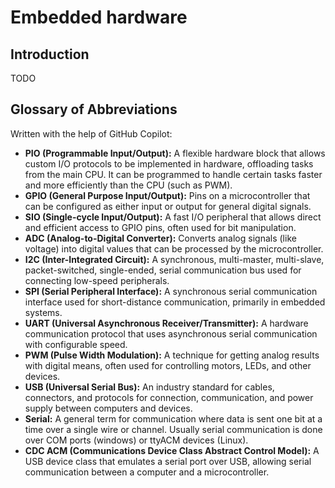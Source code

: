 # Embedded hardware

## Introduction

TODO

## Glossary of Abbreviations

Written with the help of GitHub Copilot:

- **PIO (Programmable Input/Output):** A flexible hardware block that allows custom I/O protocols to be implemented in hardware, offloading tasks from the main CPU. It can be programmed to handle certain tasks faster and more efficiently than the CPU (such as PWM).
- **GPIO (General Purpose Input/Output):** Pins on a microcontroller that can be configured as either input or output for general digital signals.
- **SIO (Single-cycle Input/Output):** A fast I/O peripheral that allows direct and efficient access to GPIO pins, often used for bit manipulation.
- **ADC (Analog-to-Digital Converter):** Converts analog signals (like voltage) into digital values that can be processed by the microcontroller.
- **I2C (Inter-Integrated Circuit):** A synchronous, multi-master, multi-slave, packet-switched, single-ended, serial communication bus used for connecting low-speed peripherals.
- **SPI (Serial Peripheral Interface):** A synchronous serial communication interface used for short-distance communication, primarily in embedded systems.
- **UART (Universal Asynchronous Receiver/Transmitter):** A hardware communication protocol that uses asynchronous serial communication with configurable speed.
- **PWM (Pulse Width Modulation):** A technique for getting analog results with digital means, often used for controlling motors, LEDs, and other devices.
- **USB (Universal Serial Bus):** An industry standard for cables, connectors, and protocols for connection, communication, and power supply between computers and devices.
- **Serial:** A general term for communication where data is sent one bit at a time over a single wire or channel. Usually serial communication is done over COM ports (windows) or ttyACM devices (Linux).
- **CDC ACM (Communications Device Class Abstract Control Model):** A USB device class that emulates a serial port over USB, allowing serial communication between a computer and a microcontroller.
